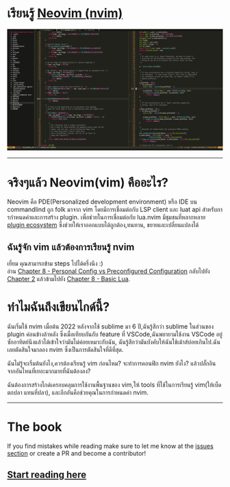 # เรียนรู้ [Neovim (nvim)](https://github.com/neovim/neovim)

![nvim Screenshot](./media/preview.png)

---

# จริงๆแล้ว Neovim(vim) คืออะไร?

Neovim คือ PDE(Personalized development environment) หรือ IDE บน commandlind ถูก folk มาจาก vim โดยมีการเชื่อมต่อกับ LSP client และ luat api สําหรับการกําหนดค่าและการสร้าง plugin.
เพื่อช่วยในการเชื่อมต่อกับ lua.nvim มีชุมชนที่หลากหลาย [plugin ecosystem](https://github.com/rockerBOO/awesome-neovim) ซึ่งช่วยให้เราออกแบบได้ถูกต้อง,ทนทาน, ขยายและเปลี่ยนแปลงได้

## ฉันรู้จัก vim แล้วต้องการเรียนรู้ nvim

เยี่ยม คุณสามารถข้าม steps ไปได้ครึ่งนึง :) \
อ่าน [Chapter 8 - Personal Config vs Preconfigured Configuration](https://ofirgall.github.io/learn-nvim/chapters/08-advanced-config.html#personal-config-vs-preconfigured-configuration) กลับไปยัง [Chapter 2](https://ofirgall.github.io/learn-nvim/chapters/02-basic-config.md) แล้วข้ามไปยัง [Chapter 8 - Basic Lua](https://ofirgall.github.io/learn-nvim/chapters/08-advanced-config.html#basic-lua).

# ทำไมฉันถึงเขียนไกด์นี้?

ฉันเริ่มใช้ nvim เมื่อต้น 2022 หลังจากใช้ sublime มา 6 ปี,ฉันรู้สึกว่า sublime ในส่วนของ plugin ค่อนข้างล้าหลัง ซึ่งเมื่อเทียบกันกับ feature ที่ VSCode,ฉันพยายามใช้งาน VSCode อยู่ซักอาทิตย์นึงแล้วได้เข้าใจว่ามันไม่ค่อยเหมาะกับฉัน, ฉันรู้สึกว่ามันบังคับให้ฉันใช้เม้าส์บ่อยเกินไป.ฉันเลยตัดสินใจมาลอง nvim ซึ่งเป็นการตัดสินใจที่ดีที่สุด.

ฉันไม่รู้จะเริ่มต้นยังไง,ควรต้องเรียนรู้ vim ก่อนไหม? จะทำการคอนฟิก nvim ยังไง? แล้วปลั๊กอินจากอันไหนที่เยอะมากมายที่ฉันต้องลง?

ฉันต้องการสร้างไกด์เครอบคลุมการใช้งานพื้นฐานของ vim,ให้ tools ที่ใช้ในการเรียนรู้ vim(ให้เบ็ดตกปลา แทนที่ปลา), และอีกอันคือช่วยคุณในการกำหนดค่า nvim.

---

# The book

If you find mistakes while reading make sure to let me know at the [issues section](https://github.com/ofirgall/learn-nvim/issues) or create a PR and become a contributor!

## [Start reading here](https://ofirgall.github.io/learn-nvim/)
